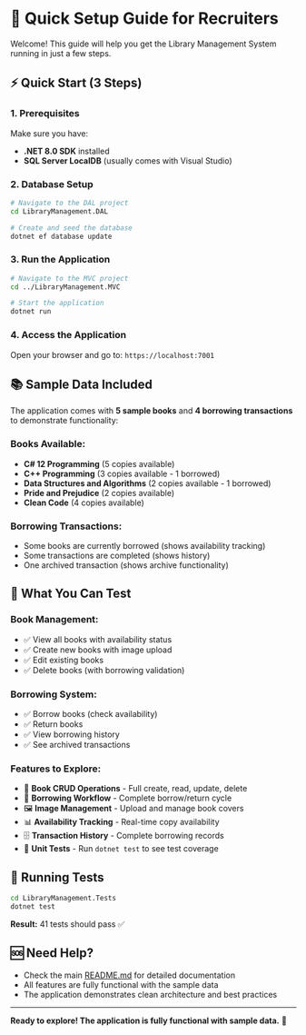 # 🚀 Quick Setup Guide for Recruiters

Welcome! This guide will help you get the Library Management System running in just a few steps.

## ⚡ Quick Start (3 Steps)

### 1. **Prerequisites**
Make sure you have:
- **.NET 8.0 SDK** installed
- **SQL Server LocalDB** (usually comes with Visual Studio)

### 2. **Database Setup**
```bash
# Navigate to the DAL project
cd LibraryManagement.DAL

# Create and seed the database
dotnet ef database update
```

### 3. **Run the Application**
```bash
# Navigate to the MVC project
cd ../LibraryManagement.MVC

# Start the application
dotnet run
```

### 4. **Access the Application**
Open your browser and go to: `https://localhost:7001`

## 📚 Sample Data Included

The application comes with **5 sample books** and **4 borrowing transactions** to demonstrate functionality:

### **Books Available:**
- **C# 12 Programming** (5 copies available)
- **C++ Programming** (3 copies available - 1 borrowed)
- **Data Structures and Algorithms** (2 copies available - 1 borrowed)
- **Pride and Prejudice** (2 copies available)
- **Clean Code** (4 copies available)

### **Borrowing Transactions:**
- Some books are currently borrowed (shows availability tracking)
- Some transactions are completed (shows history)
- One archived transaction (shows archive functionality)

## 🎯 What You Can Test

### **Book Management:**
- ✅ View all books with availability status
- ✅ Create new books with image upload
- ✅ Edit existing books
- ✅ Delete books (with borrowing validation)

### **Borrowing System:**
- ✅ Borrow books (check availability)
- ✅ Return books
- ✅ View borrowing history
- ✅ See archived transactions

### **Features to Explore:**
- 📖 **Book CRUD Operations** - Full create, read, update, delete
- 🔄 **Borrowing Workflow** - Complete borrow/return cycle
- 🖼️ **Image Management** - Upload and manage book covers
- 📊 **Availability Tracking** - Real-time copy availability
- 🗄️ **Transaction History** - Complete borrowing records
- 🧪 **Unit Tests** - Run `dotnet test` to see test coverage

## 🧪 Running Tests
```bash
cd LibraryManagement.Tests
dotnet test
```
**Result:** 41 tests should pass ✅

## 🆘 Need Help?
- Check the main [README.md](README.md) for detailed documentation
- All features are fully functional with the sample data
- The application demonstrates clean architecture and best practices

---

**Ready to explore! The application is fully functional with sample data.** 🎉

